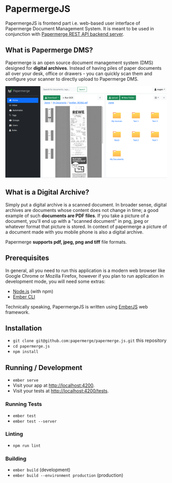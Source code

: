 # PapermergeJS

PapermergeJS is frontend part i.e. web-based user interface of Papermerge
Document Management System. It is meant to be used in conjunction with
[Papermerge REST API backend server](https://github.com/papermerge/papermerge-core).


## What is Papermerge DMS?

Papermerge is an open source document management system (DMS) designed
for **digital archives**. Instead of having piles of paper documents all over
your desk, office or drawers - you can quickly scan them and configure your
scanner to directly upload to Papermerge DMS.


![Papermerge](./screenshots/papermerge-dual-panel.png)


## What is a Digital Archive?

Simply put a digital archive is a scanned document. In broader sense, digital
archives are documents whose content does not change in time; a good example of
such **documents are PDF files**. If you take a picture of a document, you'll end
up with a "scanned document" in png, jpeg or whatever format that picture is
stored. In context of papermerge a picture of a document made with you mobile
phone is also a digital archive.

Papermerge **supports pdf, jpeg, png and tiff** file formats.


## Prerequisites

In general, all you need to run this application is a modern web browser like
Google Chrome or Mozilla Firefox, however if you plan to run application in
development mode, you will need some extras:

* [Node.js](https://nodejs.org/) (with npm)
* [Ember CLI](https://ember-cli.com/)

Technically speaking, PapermergeJS is written using [EmberJS](https://emberjs.com/) web framework.


## Installation

* `git clone git@github.com:papermerge/papermerge.js.git` this repository
* `cd papermerge.js`
* `npm install`


## Running / Development

* `ember serve`
* Visit your app at [http://localhost:4200](http://localhost:4200).
* Visit your tests at [http://localhost:4200/tests](http://localhost:4200/tests).


### Running Tests

* `ember test`
* `ember test --server`


### Linting

* `npm run lint`


### Building

* `ember build` (development)
* `ember build --environment production` (production)

